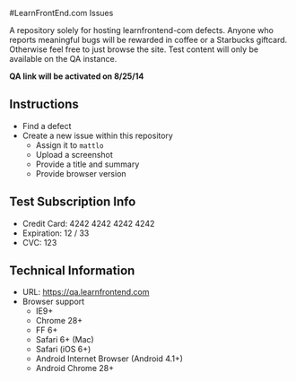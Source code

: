 #LearnFrontEnd.com Issues

A repository solely for hosting learnfrontend-com defects. Anyone who reports meaningful bugs will be rewarded in coffee or a Starbucks giftcard. Otherwise feel free to just browse the site. Test content will only be available on the QA instance.

**QA link will be activated on 8/25/14**

## Instructions
- Find a defect
- Create a new issue within this repository
  - Assign it to `mattlo`
  - Upload a screenshot
  - Provide a title and summary
  - Provide browser version

## Test Subscription Info
- Credit Card: 4242 4242 4242 4242
- Expiration: 12 / 33
- CVC: 123

## Technical Information
- URL: https://qa.learnfrontend.com
- Browser support
  - IE9+
  - Chrome 28+
  - FF 6+
  - Safari 6+ (Mac)
  - Safari (iOS 6+)
  - Android Internet Browser (Android 4.1+)
  - Android Chrome 28+
